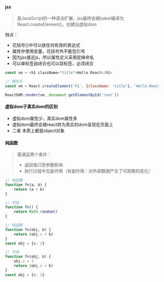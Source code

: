 #### jsx

> 是JavaScript的一种语法扩展，jsx最终会被babel编译为React.createElement\(\)，创建出虚拟dom

特点：

* 花括号{}中可以放任何有效的表达式
* 属性中使用变量，花括号外不能包引号
* 因为jsx接近js，所以属性定义采用驼峰命名
* 可以单标签自闭合也可以双标签，必须闭合

```js
const vm = <h1 className="title">Hello React</h1>

// 等同于
const vm = React.createElement('h1', {className: 'title'}, 'Hello React')

ReactDOM.render(vm, document.getElementById('root'))
```

#### 虚拟dom于真实dom的区别

* 虚拟dom属性少，真实dom属性多
* 虚拟dom最终会被react转为真实的dom呈现在页面上
* 二者 本质上都是object对象

#### 纯函数

> 需满足两个条件：
>
> * 返回值只受参数影响
> * 执行过程中无副作用（有副作用：对外部数据产生了可观察的变化）

```js
// 纯函数
function fn(a, b) {
    return (a + b)
}

// 不纯
function fn() {
    return Math.random()
}
```

```js
// 纯函数
function fn(obj, b) {
    return (obj.x + b)
}
const obj = {x: 2}

// 不纯
function fn(obj, b) {
    obj.x = 3
    return (obj.x + b)
}
const obj = {x: 2}
```



